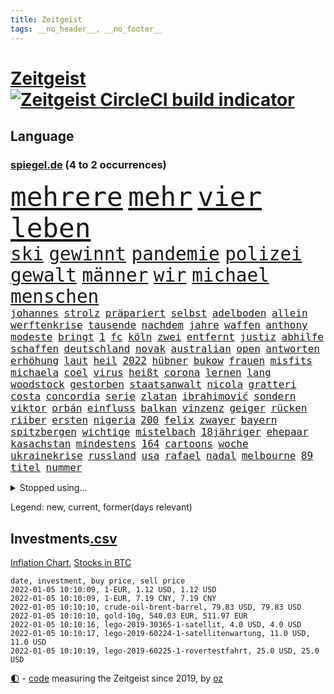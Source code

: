 ```yaml
---
title: Zeitgeist
tags: __no_header__, __no_footer__
---
```


# [Zeitgeist](https://oliz.io/zeitgeist/) [![Zeitgeist CircleCI build indicator](https://circleci.com/gh/ooz/zeitgeist.svg?style=shield)](https://circleci.com/gh/ooz/zeitgeist)

## Language

<h3><a href="https://www.spiegel.de" target="_blank">spiegel.de</a> (4 to 2 occurrences)</h3>
<p style="font-family:monospace">
<span style="font-size:32pt"><a href="news_links.html#mehrere" class="current">mehrere</a></span>
<span style="font-size:32pt"><a href="news_links.html#mehr" class="current">mehr</a></span>
<span style="font-size:32pt"><a href="news_links.html#vier" class="current">vier</a></span>
<span style="font-size:32pt"><a href="news_links.html#leben" class="current">leben</a></span>
<br>
<span style="font-size:22pt"><a href="news_links.html#ski" class="current">ski</a></span>
<span style="font-size:22pt"><a href="news_links.html#gewinnt" class="current">gewinnt</a></span>
<span style="font-size:22pt"><a href="news_links.html#pandemie" class="current">pandemie</a></span>
<span style="font-size:22pt"><a href="news_links.html#polizei" class="current">polizei</a></span>
<span style="font-size:22pt"><a href="news_links.html#gewalt" class="current">gewalt</a></span>
<span style="font-size:22pt"><a href="news_links.html#männer" class="current">männer</a></span>
<span style="font-size:22pt"><a href="news_links.html#wir" class="current">wir</a></span>
<span style="font-size:22pt"><a href="news_links.html#michael" class="current">michael</a></span>
<span style="font-size:22pt"><a href="news_links.html#menschen" class="current">menschen</a></span>
<br>
<span style="font-size:12pt"><a href="news_links.html#johannes" class="current">johannes</a></span>
<span style="font-size:12pt"><a href="news_links.html#strolz" class="new">strolz</a></span>
<span style="font-size:12pt"><a href="news_links.html#präpariert" class="new">präpariert</a></span>
<span style="font-size:12pt"><a href="news_links.html#selbst" class="current">selbst</a></span>
<span style="font-size:12pt"><a href="news_links.html#adelboden" class="new">adelboden</a></span>
<span style="font-size:12pt"><a href="news_links.html#allein" class="current">allein</a></span>
<span style="font-size:12pt"><a href="news_links.html#werftenkrise" class="new">werftenkrise</a></span>
<span style="font-size:12pt"><a href="news_links.html#tausende" class="current">tausende</a></span>
<span style="font-size:12pt"><a href="news_links.html#nachdem" class="current">nachdem</a></span>
<span style="font-size:12pt"><a href="news_links.html#jahre" class="current">jahre</a></span>
<span style="font-size:12pt"><a href="news_links.html#waffen" class="current">waffen</a></span>
<span style="font-size:12pt"><a href="news_links.html#anthony" class="current">anthony</a></span>
<span style="font-size:12pt"><a href="news_links.html#modeste" class="current">modeste</a></span>
<span style="font-size:12pt"><a href="news_links.html#bringt" class="current">bringt</a></span>
<span style="font-size:12pt"><a href="news_links.html#1" class="current">1</a></span>
<span style="font-size:12pt"><a href="news_links.html#fc" class="current">fc</a></span>
<span style="font-size:12pt"><a href="news_links.html#köln" class="current">köln</a></span>
<span style="font-size:12pt"><a href="news_links.html#zwei" class="current">zwei</a></span>
<span style="font-size:12pt"><a href="news_links.html#entfernt" class="current">entfernt</a></span>
<span style="font-size:12pt"><a href="news_links.html#justiz" class="current">justiz</a></span>
<span style="font-size:12pt"><a href="news_links.html#abhilfe" class="current">abhilfe</a></span>
<span style="font-size:12pt"><a href="news_links.html#schaffen" class="current">schaffen</a></span>
<span style="font-size:12pt"><a href="news_links.html#deutschland" class="current">deutschland</a></span>
<span style="font-size:12pt"><a href="news_links.html#novak" class="current">novak</a></span>
<span style="font-size:12pt"><a href="news_links.html#australian" class="current">australian</a></span>
<span style="font-size:12pt"><a href="news_links.html#open" class="current">open</a></span>
<span style="font-size:12pt"><a href="news_links.html#antworten" class="current">antworten</a></span>
<span style="font-size:12pt"><a href="news_links.html#erhöhung" class="current">erhöhung</a></span>
<span style="font-size:12pt"><a href="news_links.html#laut" class="current">laut</a></span>
<span style="font-size:12pt"><a href="news_links.html#heil" class="current">heil</a></span>
<span style="font-size:12pt"><a href="news_links.html#2022" class="current">2022</a></span>
<span style="font-size:12pt"><a href="news_links.html#hübner" class="current">hübner</a></span>
<span style="font-size:12pt"><a href="news_links.html#bukow" class="new">bukow</a></span>
<span style="font-size:12pt"><a href="news_links.html#frauen" class="current">frauen</a></span>
<span style="font-size:12pt"><a href="news_links.html#misfits" class="new">misfits</a></span>
<span style="font-size:12pt"><a href="news_links.html#michaela" class="current">michaela</a></span>
<span style="font-size:12pt"><a href="news_links.html#coel" class="new">coel</a></span>
<span style="font-size:12pt"><a href="news_links.html#virus" class="current">virus</a></span>
<span style="font-size:12pt"><a href="news_links.html#heißt" class="current">heißt</a></span>
<span style="font-size:12pt"><a href="news_links.html#corona" class="current">corona</a></span>
<span style="font-size:12pt"><a href="news_links.html#lernen" class="current">lernen</a></span>
<span style="font-size:12pt"><a href="news_links.html#lang" class="current">lang</a></span>
<span style="font-size:12pt"><a href="news_links.html#woodstock" class="new">woodstock</a></span>
<span style="font-size:12pt"><a href="news_links.html#gestorben" class="current">gestorben</a></span>
<span style="font-size:12pt"><a href="news_links.html#staatsanwalt" class="current">staatsanwalt</a></span>
<span style="font-size:12pt"><a href="news_links.html#nicola" class="current">nicola</a></span>
<span style="font-size:12pt"><a href="news_links.html#gratteri" class="new">gratteri</a></span>
<span style="font-size:12pt"><a href="news_links.html#costa" class="current">costa</a></span>
<span style="font-size:12pt"><a href="news_links.html#concordia" class="new">concordia</a></span>
<span style="font-size:12pt"><a href="news_links.html#serie" class="current">serie</a></span>
<span style="font-size:12pt"><a href="news_links.html#zlatan" class="current">zlatan</a></span>
<span style="font-size:12pt"><a href="news_links.html#ibrahimović" class="current">ibrahimović</a></span>
<span style="font-size:12pt"><a href="news_links.html#sondern" class="current">sondern</a></span>
<span style="font-size:12pt"><a href="news_links.html#viktor" class="current">viktor</a></span>
<span style="font-size:12pt"><a href="news_links.html#orbán" class="current">orbán</a></span>
<span style="font-size:12pt"><a href="news_links.html#einfluss" class="current">einfluss</a></span>
<span style="font-size:12pt"><a href="news_links.html#balkan" class="current">balkan</a></span>
<span style="font-size:12pt"><a href="news_links.html#vinzenz" class="current">vinzenz</a></span>
<span style="font-size:12pt"><a href="news_links.html#geiger" class="current">geiger</a></span>
<span style="font-size:12pt"><a href="news_links.html#rücken" class="current">rücken</a></span>
<span style="font-size:12pt"><a href="news_links.html#riiber" class="new">riiber</a></span>
<span style="font-size:12pt"><a href="news_links.html#ersten" class="current">ersten</a></span>
<span style="font-size:12pt"><a href="news_links.html#nigeria" class="current">nigeria</a></span>
<span style="font-size:12pt"><a href="news_links.html#200" class="current">200</a></span>
<span style="font-size:12pt"><a href="news_links.html#felix" class="current">felix</a></span>
<span style="font-size:12pt"><a href="news_links.html#zwayer" class="current">zwayer</a></span>
<span style="font-size:12pt"><a href="news_links.html#bayern" class="current">bayern</a></span>
<span style="font-size:12pt"><a href="news_links.html#spitzbergen" class="new">spitzbergen</a></span>
<span style="font-size:12pt"><a href="news_links.html#wichtige" class="current">wichtige</a></span>
<span style="font-size:12pt"><a href="news_links.html#mistelbach" class="new">mistelbach</a></span>
<span style="font-size:12pt"><a href="news_links.html#18jähriger" class="current">18jähriger</a></span>
<span style="font-size:12pt"><a href="news_links.html#ehepaar" class="current">ehepaar</a></span>
<span style="font-size:12pt"><a href="news_links.html#kasachstan" class="new">kasachstan</a></span>
<span style="font-size:12pt"><a href="news_links.html#mindestens" class="current">mindestens</a></span>
<span style="font-size:12pt"><a href="news_links.html#164" class="new">164</a></span>
<span style="font-size:12pt"><a href="news_links.html#cartoons" class="current">cartoons</a></span>
<span style="font-size:12pt"><a href="news_links.html#woche" class="current">woche</a></span>
<span style="font-size:12pt"><a href="news_links.html#ukrainekrise" class="current">ukrainekrise</a></span>
<span style="font-size:12pt"><a href="news_links.html#russland" class="current">russland</a></span>
<span style="font-size:12pt"><a href="news_links.html#usa" class="current">usa</a></span>
<span style="font-size:12pt"><a href="news_links.html#rafael" class="current">rafael</a></span>
<span style="font-size:12pt"><a href="news_links.html#nadal" class="current">nadal</a></span>
<span style="font-size:12pt"><a href="news_links.html#melbourne" class="current">melbourne</a></span>
<span style="font-size:12pt"><a href="news_links.html#89" class="new">89</a></span>
<span style="font-size:12pt"><a href="news_links.html#titel" class="current">titel</a></span>
<span style="font-size:12pt"><a href="news_links.html#nummer" class="current">nummer</a></span>
</p>
<details>
<summary>Stopped using...</summary>
<p class="former" style="font-size:12pt">
alternativen(444) erholung(444) komplizen(444) verschaffen(444) abends(443) außenminister(443) awards(443) konzernchef(443) persönliche(443) scheuer(443) strafmaßnahmen(443) williams(443) erfahrungen(442) kanzlerin(442) muster(442) private(442) provinz(442) subventionen(442) tode(442) unterschiede(442) anwalt(441) bessere(441) brettspiele(441) egal(441) einführen(441) elfmeter(441) fraktionschef(441) gesamte(441) nannte(441) rückschlag(441) schlag(441) sechsten(441) 2000(440) angebot(440) auslöser(440) euphorie(440) extreme(440) nachfolge(440) regieren(440) unentschieden(440) ursula(440) vorliegt(440) begrenzen(439) begründung(439) gewaltige(439) haare(439) identifiziert(439) ignoriert(439) radsport(439) angeklagt(438) bars(438) beachten(438) christopher(438) einzug(438) entschied(438) erneuter(438) gerecht(438) kochinstituts(438) kritische(438) kurve(438) mathias(438) wartet(438) wege(438) co₂(437) eingebrochen(437) einziehen(437) erinnerungen(437) hinterlassen(437) horst(437) jury(437) längere(437) positionen(437) studierenden(437) tödlicher(437) zurzeit(437) 39(436) bewerber(436) bundeskanzlerin(436) coronalockdown(436) digitaler(436) festnahme(436) gearbeitet(436) gerufen(436) geschickt(436) gigantische(436) hammer(436) hansi(436) heimlich(436) juventus(436) microsoft(436) norbert(436) nutzte(436) preisen(436) rad(436) turin(436) ursachen(436) usaußenminister(436) veranstaltung(436) zentrale(436) allianz(435) ankündigung(435) astrazeneca(435) erbe(435) erntet(435) klimaneutral(435) nachwuchs(435) pocht(435) richten(435) schmidt(435) schnelltests(435) still(435) verstärken(435) fenster(434) gefährden(434) geschaffen(434) kandidatin(434) lob(434) razzia(434) regionen(434) reißt(434) trennt(434) 2023(433) anderthalb(433) anruf(433) autohersteller(433) bedrohung(433) beeinflussen(433) bestes(433) bewegung(433) gelegenheit(433) heiko(433) nachspiel(433) regiert(433) deutet(432) einreisen(432) halben(432) lager(432) neuem(432) normalität(432) verteilung(432) arbeitslosigkeit(431) institut(431) könig(431) melanie(431) nationale(431) offensive(431) tausenden(431) zinsen(431) üben(431) schröder(430) spektakulären(430) werbung(430) eindämmen(429) geklärt(429) irak(429) noten(429) schwierigkeiten(429) siegte(429) verspielt(429) anzeigen(428) aufbruch(428) dieselskandal(428) digitalen(428) kommunistische(428) notruf(428) rat(428) rechts(428) unten(428) fakten(427) hauses(427) kanzleramtschef(427) kostet(427) spekulationen(427) wehrte(427) zigaretten(427) zwischenzeitlich(427) begründet(426) ermittlern(426) kanzlerschaft(426) negative(426) verbände(426) 52(425) mode(425) roger(425) schottland(425) verbrechen(425) ecken(424) grünenchef(424) sensation(424) attacken(423) begeistert(423) exporte(423) herzen(423) kontrollen(423) spaß(423) verteidigen(423) zeugin(423) haftstrafen(422) moskaus(422) verschwiegen(422) auftreten(421) ausgerufen(421) brandstiftung(421) detail(421) genauso(421) option(421) rückzug(421) anja(420) belege(420) drohe(420) marsch(420) mitnehmen(420) provokation(420) schwerverletzte(420) verklagen(420) einheitliche(419) goldenen(419) hunger(419) kilometern(419) spotify(419) weckt(419) begriff(418) frisch(418) sportlich(418) treiben(417) bundes(416) küstenwache(416) bushido(415) fan(414) laufenden(414) ministerium(414) erderwärmung(413) projekte(413) hausarrest(412) nationalteam(412) pleite(412) spahns(412) steigern(412) syrer(411) america(410) coronazeiten(409) ministerien(409) pushbacks(409) aktivist(408) hohem(408) museum(408) benötigte(407) unterdessen(407) verfolger(407) wendet(407) wiener(407) auseinandersetzung(406) flagge(406) jubeln(406) nasa(406) rechtsstreit(405) apples(404) pilot(403) psychisch(403) staus(403) schaut(402) gewarnt(401) intelligenz(401) intensivstation(401) künstliche(401) munition(401) suchten(401) ball(400) bewaffneten(399) festhalten(399) doping(398) thüringer(398) weitermachen(398) grünenchefin(397) schützt(397) überfall(397) gewannen(394) rodrigo(394) vertraute(394) jones(393) schätzen(393) sammelte(390) ursprünglich(390) wasserstoff(388) strategisch(387) normalerweise(385) indiana(384) offener(383) teuren(383) sammeln(382) bbc(381) hagen(381) schach(380) herzinfarkt(377) beheben(375) bestechung(375) coronafolgen(375) discounter(375) nationalsozialismus(375) antony(373) blinken(373) versammelt(373) boomt(370) vertrauten(370) unfällen(369) kilo(368) 13jährige(366) aggressiv(366) abgabe(363) flogen(361) herrschaft(361) rüstet(361) aufheben(358) 150000(357) biontech/pfizer(357) dosis(344) unterschrift(342) arbeitsgericht(338) infos(336) klettert(330) kreuzung(327) vereinbarung(324) völkermord(323) flächendeckend(315) estland(310) vormarsch(309) walterborjans(306) belästigt(301) california(301) carlos(296) längerem(295) 53jähriger(294) indigenen(292) direkten(290) westberlin(287) übung(287) konzerte(278) kriege(277) interessante(272) 15jähriger(265) bewirbt(265) geschützte(261) zoff(259) prozessauftakt(252) entmachtete(250) enthalten(249) ferdinand(248) illusion(246) wütenden(239) verstappens(234) erwachsen(233) erschüttern(232) motorrad(232) label(226) 2013(224) auszeichnung(224) neudelhi(222) beispiellose(221) zwickau(220) spritzen(219) hingelegt(217) absolute(215) fronten(214) nationaltrainer(213) litten(212) johansson(211) strafverfolgung(211) fußballklub(207) gefälscht(207) mitregieren(205) einsätze(204) verließ(201) ausgezahlt(200) organisierten(199) vorgang(199) wessen(199) laune(198) serbien(198) bevorzugt(192) notlandung(192) menschenmenge(191) kw(189) wussten(187) 01(186) allgegenwärtig(186) umfang(186) vormittag(185) bauern(183) eingemischt(183) ernstfall(183) fotografen(183) wahlsieger(183) ausnahme(182) bestseller(182) pendler(182) guido(181) jahrelange(181) machtwechsel(179) ranking(179) kümmern(178) erbeutet(177) jamaika(177) rängen(176) erhöhte(175) lucas(175) besseres(174) versichert(172) hebel(171) zeugnis(171) anpassen(170) instrumente(169) leuchten(169) merkwürdigen(169) misshandlung(169) aufsichtsratschef(168) günstige(168) rezepte(168) 1941(167) 72(166) stockt(166) genauer(164) verliebt(164) visa(164) abgeordneter(163) warteten(163) britney(162) spears(162) anwohnern(160) geldwäsche(160) 9(159) auslaufen(159) süddeutschland(159) verteidigungsministeriums(159) dick(158) zugestimmt(158) zwischendurch(157) gegenwart(156) nächster(156) stufen(156) alqaida(155) tätig(155) umzug(155) abgesehen(154) mächtigen(154) überfüllt(154) überwältigender(154) 18jährige(153) batterien(153) karlsruher(153) sperrung(151) roter(150) schrecklich(150) wunderkind(150) kartellbehörde(149) kreativ(149) lebten(148) dankte(146) verdrängt(145) sportlern(144) metall(143) abschiebungen(142) kolumbianische(142) krater(142) leistete(142) oberbayern(142) rauch(142) weibliche(142) planet(141) topmanager(141) formel1pressestimmen(140) schutzmaßnahmen(140) begreifen(139) camp(139) amoklauf(138) anstatt(138) dieselfahrzeugen(138) 80jähriger(136) komfort(136) badenbaden(135) drastischer(135) mobiles(134) dfbfrauen(133) get(133) kinderärzte(132) russischem(132) schwarz(132) strafmaß(132) 1976(131) kulisse(131) aufwand(130) verbinden(130) ernannt(129) angemeldet(128) sechste(128) polizeigewahrsam(127) 69(126) coronaleugnern(125) gewählte(124) verheiratet(124) conte(123) gewagt(123) schwierigste(123) boxer(122) fatalen(122) geschätzt(122) marathon(122) unerwünscht(122) favoritenrolle(121) köpfen(121) aktivieren(120) röttgen(120) öffentlicher(120) ten(119) bezug(118) immobilienkonzern(118) 39jähriger(117) gotteslästerung(117) notlage(117) entschädigt(116) hubschrauberabsturz(116) miese(116) nazivergleichen(116) wirtschaftskrise(116) 1961(115) rundfunks(115) düsseldorfer(114) herstellung(114) juristisches(114) konfisziert(114) craig(113) machtübernahme(113) kameke(112) logistik(112) losgegangen(112) nadine(112) freundinnen(111) durchgeführt(110) fußballbundes(110) müttern(110) wahlkampfauftakt(110) beeinflusste(109) coronatoten(108) göringeckardt(108) hauptgrund(108) mesut(108) pastor(108) özil(108) award(107) hochdruck(107) mordkommission(107) spielmacher(107) ausharren(106) grünenfraktionschefin(106) haushalt(106) heimspiel(106) iaea(106) partien(106) tierwelt(106) exmann(104) staatsangehörigkeit(104) alias(103) friedensnobelpreisträgerin(103) hawaii(103) neuesten(103) tanzt(103) verbündeten(103) überraschende(103) limousine(102) regelungen(102) entlasten(100) flüchtlingsdrama(100) prangert(100) anführen(99) koalitionsverhandlungen(99) kooperieren(99) späte(99) verteidigte(99) toxische(98) volkspartei(98) zeitgleich(98) gerichtsentscheidung(97) südlichen(97) verstärkung(97) abgerechnet(96) angeschlossen(96) kinderreportern(96) usstadt(96) architekten(95) jerome(95) powell(95) 30jährige(94) dealer(94) katrin(94) migrationspolitik(94) protokoll(94) 06(93) menschliche(93) umbruch(93) demokratieaktivisten(92) euaußengrenze(92) geschäftsführerin(92) lahmt(92) newsblog(92) spdvorsitzende(92) staatsanwältin(92) infektionsschutzgesetz(91) pflegeheimen(91) statistisch(91) arten(90) eingekauft(90) gesenkt(90) gestimmt(90) härtester(90) pazifik(90) tumulten(90) usmagazin(90) vertuschung(90) wobei(90) angels(89) gutgehen(89) hells(89) kinderinterview(89) talk(89) urteilt(89) angehören(88) digitales(88) duos(88) feature(88) mobility(88) nolan(88) wmqualifikation(88) angeprangert(87) angeschlagenen(87) elektrizität(87) enkelin(87) erheblicher(87) großmutter(87) kinderarzt(87) krankschreibung(87) millionengewinn(87) 19jährigen(86) berichterstatter(86) defekte(86) finanzhilfen(86) geschmolzen(86) chaotischsten(85) einzuschätzen(85) fachzeitschriften(85) gebeutelte(85) performance(85) züchter(85) bundesligatopspiel(84) durchgefallen(84) eindringlich(84) immobilie(84) umgebracht(84) abhängigkeit(83) besserer(83) tvduell(83) versöhnlich(83) vulkaninsel(83) alnusra(82) bildet(82) biontechgründer(82) brüskiert(82) kampfstarker(82) miete(82) steak(82) elektrisiert(81) coronaphase(80) derby(80) erholte(80) ernsthafte(80) exportiert(80) tweets(80) alberto(79) außenamt(79) coronabilanz(79) finanzkrise(79) gabriela(79) tvdebatte(79) bombenanschlag(78) burundi(78) kaperte(78) eingefangen(77) erklärungen(77) fehlentscheidung(77) komponierte(77) manipulierten(77) riskieren(77) sonderparteitag(77) zahlungsunfähigkeit(77) anleihe(76) goldmedaillengewinnerin(76) ham(76) verschlechtert(76) vulkans(76) zinszahlung(76) beratungen(75) luc(75) nachfolgern(75) hamm(74) novatek(74) ole(74) rauswurf(74) vorträge(74) zuständigkeit(74) empfindlichen(73) rwe(73) siebenmal(73) vogel(73) weiche(73) exekutionen(72) gange(72) kleineren(72) verspielen(72) angesprochen(71) hitzewellen(71) jesse(71) lea(71) ovations(71) partnern(71) standing(71) zukommen(71) bewahrte(70) bundestagsfraktion(70) flaschenhalsrezession(70) hast(70) knüpfen(70) regierungschefin(70) tasche(70) wich(70) energiekrise(69) löschung(69) tatverdächtigem(69) 3ddrucker(68) lol(68) meistern(68) nachziehen(68) neuaufstellung(68) 1975(67) beider(67) europacup(67) steckten(67) carolina(66) haushaltssperre(66) sam(66) suizid(66) verstand(66) zurückgezogen(66) begrüßen(65) fdppolitikerin(65) scheinheiligkeit(65) zerknirscht(65) ach(64) berufsschule(64) biene(64) blätter(64) bundesliganiederlage(64) bundesligist(64) exsprecherin(64) hengst(64) kläger(64) menschheit(64) schlepper(64) verkündung(64) wirtschafts(64) aue(63) blättert(63) erzgebirge(63) gewachsen(63) panama(63) selbsttests(63) strackzimmermann(63) enteignung(62) eupolitiker(62) ig(62) materialknappheit(62) sekte(62) tshirts(62) twitteraccount(62) gewerbe(61) hassparolen(61) saal(61) studenten(61) verwerfungen(61) entwickler(60) fassade(60) feldenkirchen(60) geklaut(60) verteidigungspolitik(60) vorschlagen(60) votiert(60) ampelverhandlungen(59) aung(59) doppelspitze(59) eingefroren(59) erwartung(59) gefährt(59) importiert(59) kinderklinik(59) klubführung(59) mond(59) unsicherheiten(59) baubranche(58) bewältigte(58) co2preis(58) generäle(58) gesetzen(58) gleichermaßen(58) klimafreundlicher(58) övp(58) bundesebene(57) gerichtsverfahren(57) gezerrt(57) kroatische(57) national(57) schleuser(57) vereidigung(57) drastischeren(56) dschungel(56) korruptionsvorwürfe(56) magie(56) matthäus(56) meeresgrund(56) späteren(56) warnstreiks(56) arsch(55) bedrängt(55) losgehen(55) notfallzulassung(55) schallenberg(55) kissen(54) repräsentantenhaus(54) strafverfahren(54) durchgestochen(53) einsturz(53) gebilligt(53) totgeprügelt(53) umsetzung(53) verunglückte(53) österreichischer(53) überlastung(53) haftanstalt(52) oberst(52) rechtsextremer(52) unvollendet(52) 74(51) adele(51) attentate(51) drogenhandel(51) entwicklungsländern(51) kardashian(51) kommentiert(51) künstlerinnen(51) pelze(51) regierungsarbeit(51) strommast(51) todesurteile(51) beruft(50) döpfner(50) intensivpatienten(50) jungstar(50) lieferte(50) polnischer(50) versorger(50) vorzugehen(50) wirksam(50) geworben(49) großbanken(49) kommissionspräsidentin(49) komplizierter(49) milliardenstrafe(49) objekt(49) straßenbahn(49) finanzspritze(48) geschnappt(48) nochgesundheitsminister(48) staatsspitze(48) ampelbündnis(47) asylsuchenden(47) baseballschläger(47) christlichen(47) parteivorstand(47) pkwmaut(47) stellantis(47) härten(46) luitz(46) robuste(46) sonderweg(46) verbundenen(46) verwehrt(46) absprachen(45) aufgeteilt(45) chefposten(45) faires(45) folgende(45) verglichen(45) beschlagnahmte(44) hilfsmittel(44) oberlandesgericht(44) schärferes(44) blockabfertigung(43) europarat(43) geheimnisse(43) hinterließ(43) hochseewindparks(43) luftwaffe(43) privates(43) seitenlinie(43) spieltisch(43) abschlussbericht(42) amanal(42) gruselig(42) kurz'(42) legendäre(42) marion(42) petros(42) valencia(42) waffenhandel(42) wichtigster(42) wohnten(42) coronalockdowns(41) kavala(41) mutterkonzern(41) willemsen(41) 14000(40) bruders(40) kräftigen(40) tötungsdelikts(40) verlockend(40) ämtern(40) anwenden(39) kriegen(39) osman(39) photo(39) seibert(39) siena(39) wartezeiten(39) abschiebung(38) hinrichtungen(38) mehrmals(38) ratgeber(38) schwört(38) zugute(38) abgreifen(37) ausstoß(37) coronamedikaments(37) geflecht(37) molnupiravir(37) palace(37) perfekt(37) zweifache(37) backen(36) chip(36) ethikrat(36) formuliert(36) gerechtfertigt(36) schreck(36) autokäufer(35) blauen(35) brandenburgischen(35) fußballs(35) hager(35) medienrummel(35) plazenta(35) reißen(35) rücknahme(35) urkunde(35) verkehrssektor(35) vorgesehen(35) dwayne(34) gefährlichste(34) mittelstand(34) schildkröten(34) sexismus(34) trophäen(34) betriebsrat(33) christiane(33) geisel(33) kamele(33) ministeramt(33) rückseite(33) bauunternehmen(32) bemerkenswerten(32) intensiv(32) lifte(32) zahlungsschwierigkeiten(32) zoran(32) zuverlässig(32) üblicherweise(32) karibik(31) korridor(31) lärm(31) people's(31) frisst(30) gefoltert(30) gegenzug(30) herber(30) impfskeptikerin(30) kleid(30) lettland(30) nicaragua(30) ostafrikanischen(30) ubahn(30) unterhaltung(30) bundeskriminalamt(29) getrennte(29) hetze(29) house(29) strompreis(29) vorstellt(29) wmfinale(29) auffrischungsimpfungen(28) energiequelle(28) euinnenkommissarin(28) kaiserslautern(28) mund(28) notrufe(28) pandemiebeschränkungen(28) regional(28) schieflage(28) sexualisierte(28) unbegründet(28) wirklichkeit(28) wirtschaftlich(28) ylva(28) ausblieb(27) coronaboosterimpfung(27) millionenwert(27) naturschutzorganisation(27) 113(26) aggressionen(26) coronakrisenstab(26) ehrlich(26) geschmack(26) juwelen(26) parlamentarischen(26) patientinnen(26) rezepten(26) staatsstreich(26) stall(26) starkes(26) teslaaktien(26) total(26) unerlaubter(26) jude(25) pufpaff(25) sachverständigenrat(25) wirtschaftsweisen(25) dosbpräsident(24) dream(24) inhaftierter(24) längeren(24) militärchef(24) unterschreiben(24) welthit(24) 432(23) alfons(23) geht’s(23) hörmann(23) iraker(23) kommilitonen(23) sportbund(23) aggression(22) amtsinhaber(22) dosb(22) nachgeschärft(22) perus(22) pickuptrucks(22) resultieren(22) schönheitswettbewerb(22) abgenommen(21) archiviert(21) baldkanzler(21) begegnet(21) calais(21) gedruckt(21) kick(21) michigan(21) coronahotspot(20) defactoregierungschefin(20) finanzchef(20) ischgl(20) kyi(20) rotgrüngelbe(20) sohnes(20) suu(20) usrepräsentantenhaus(20) algaddafi(19) alislam(19) bauernverband(19) billig(19) ideologische(19) machthabers(19) saif(19) wiederzuerkennen(19) atomstrom(18) extremsportler(18) größtes(18) 00(17) 43jährige(17) ausschlag(17) geschäftsführende(17) kinderbuch(17) management(17) verimpft(17) wettrennen(17) ethikratmitglied(16) gewaltbereite(16) khashoggi(16) ständiger(16) wellenbrecher(16) berechnet(15) einstimmig(15) krisenstab(15) vierteljahrhundert(15) weltraumschrott(15) zocken(15) überzeugten(15) bestritten(14) epsteins(14) halbmarathon(14) ligaspiele(14) organisatoren(14) schande(14) trainerdebüt(14) ussanktionen(14) ampelspitzen(13) beschäftige(13) kronprinz(13) menschlich(13) ministerposten(13) verschiedenen(13) wta(13) apotheker(12) attraktiver(12) beliebten(12) hildegard(12) interimscoach(12) sank(12) shakespeare(12) texte(12) angekündigte(11) auslandsreise(11) recycling(11) salzburger(11) swift(11) unterzeichnen(11) wtachef(11)
</p>
</details>
<p>Legend: <span class="new">new</span>, <span class="current">current</span>, <span class="former">former(days relevant)</span></p>

## Investments[.csv](investments.csv)

[Inflation Chart](https://inflationchart.com),
[Stocks in BTC](https://stonksinbtc.xyz/)

```
date, investment, buy price, sell price
2022-01-05 10:10:09, 1-EUR, 1.12 USD, 1.12 USD
2022-01-05 10:10:09, 1-EUR, 7.19 CNY, 7.19 CNY
2022-01-05 10:10:10, crude-oil-brent-barrel, 79.83 USD, 79.83 USD
2022-01-05 10:10:10, gold-10g, 540.03 EUR, 511.97 EUR
2022-01-05 10:10:16, lego-2019-30365-1-satellit, 4.0 USD, 4.0 USD
2022-01-05 10:10:17, lego-2019-60224-1-satellitenwartung, 11.0 USD, 11.0 USD
2022-01-05 10:10:19, lego-2019-60225-1-rovertestfahrt, 25.0 USD, 25.0 USD
```

<footer>
<a href="javascript:toggleTheme()" class="nav">🌓</a>
- <a href="https://github.com/ooz/zeitgeist">code</a> measuring the Zeitgeist since 2019, by <a href="https://oliz.io">oz</a>
</footer>
